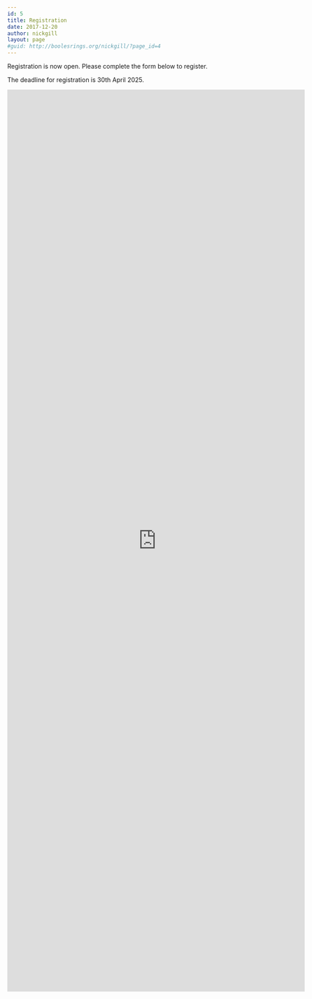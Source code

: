 ```yaml
---
id: 5
title: Registration
date: 2017-12-20
author: nickgill
layout: page
#guid: http://boolesrings.org/nickgill/?page_id=4
---
```


<!--Registration is not yet open.-->

<!--Registration is now closed. -->

Registration is now open. Please complete the form below to register.

The deadline for registration is 30th April 2025.

<iframe src="https://forms.gle/7j55dgPyNTa6pVZp8" width="680" height="2060" frameborder="0" marginheight="0" marginwidth="0">Loading…</iframe>

<!--
<iframe src="https://forms.office.com/e/BgiQSQzwXC" width="640" height="2039" frameborder="0" marginheight="0" marginwidth="0">Loading…</iframe>

If the form doesn't display above, please follow this link: <a href = "https://forms.office.com/e/BgiQSQzwXC)">Registration form</a>
-->
